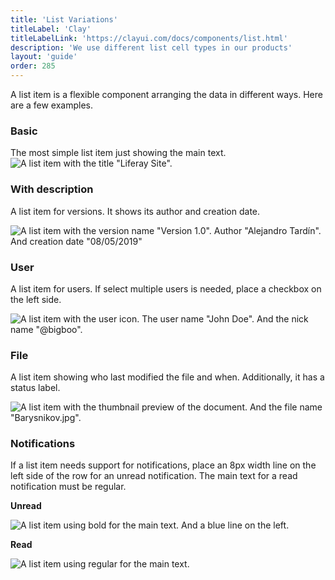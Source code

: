 ```yaml
---
title: 'List Variations'
titleLabel: 'Clay'
titleLabelLink: 'https://clayui.com/docs/components/list.html'
description: 'We use different list cell types in our products'
layout: 'guide'
order: 285
---
```

A list item is a flexible component arranging the data in different ways. Here are a few examples.

### Basic
The most simple list item just showing the main text.
![A list item with the title "Liferay Site".](/images/lexicon/ListBasicItem.png)

### With description
A list item for versions. It shows its author and creation date. 

![A list item with the version name "Version 1.0". Author "Alejandro Tardín". And creation date "08/05/2019"](/images/lexicon/ListVersionItem.png)

### User 
A list item for users. If select multiple users is needed, place a checkbox on the left side.

![A list item with the user icon. The user name "John Doe". And the nick name "@bigboo".](/images/lexicon/ListUserItem.png)

### File
A list item showing who last modified the file and when. Additionally, it has a status label.

![A list item with the thumbnail preview of the document. And the file name "Barysnikov.jpg".](/images/lexicon/ListFileItem.png)


### Notifications
If a list item needs support for notifications, place an 8px width line on the left side of the row for an unread notification. The main text for a read notification must be regular. 
<br />

**Unread**

![A list item using bold for the main text. And a blue line on the left.](/images/lexicon/ListNotificationUnread.png)

**Read**

![A list item using regular for the main text.](/images/lexicon/ListNotificationRead.png)